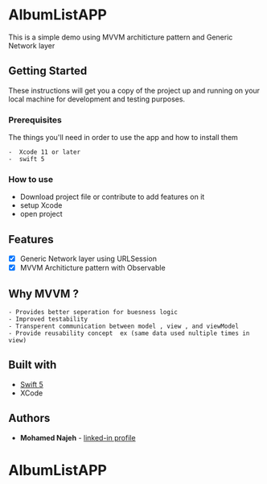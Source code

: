 # AlbumListAPP

This is a simple demo using MVVM architicture pattern and Generic Network layer

## Getting Started

These instructions will get you a copy of the project up and running on your local machine for development and testing purposes.

### Prerequisites

The things you'll need in order to use the app and how to install them

```
-  Xcode 11 or later
-  swift 5
```

### How to use

- Download project file or contribute to add features on it 
- setup Xcode 
- open project


## Features

- [x] Generic Network layer using URLSession
- [x] MVVM Architicture pattern with Observable

## Why MVVM ?
```
- Provides better seperation for buesness logic
- Improved testability
- Transperent communication between model , view , and viewModel
- Provide reusability concept  ex (same data used nultiple times in view)
```

## Built with

* [Swift 5](https://developer.apple.com/swift/)
* XCode

## Authors

* **Mohamed Najeh** - [linked-in profile](https://www.linkedin.com/in/mohammed-najeh-15b6a0147)
# AlbumListAPP
